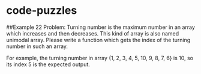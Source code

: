 # code-puzzles
##Example 22
Problem: 
Turning number is the maximum number in an array which increases and then decreases. This kind of array is also named unimodal array. Please write a function which gets the index of the turning number in such an array.

For example, the turning number in array {1, 2, 3, 4, 5, 10, 9, 8, 7, 6} is 10, so its index 5 is the expected output.